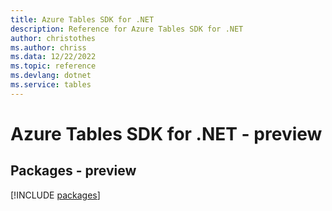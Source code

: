 ```yaml
---
title: Azure Tables SDK for .NET
description: Reference for Azure Tables SDK for .NET
author: christothes
ms.author: chriss
ms.data: 12/22/2022
ms.topic: reference
ms.devlang: dotnet
ms.service: tables
---
```

# Azure Tables SDK for .NET - preview
## Packages - preview
[!INCLUDE [packages](tables-index.md)]
